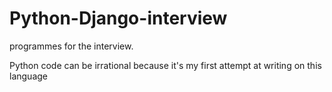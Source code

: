 # Python-Django-interview
programmes for the interview.

Python code can be irrational because it's my first attempt at writing on this language
